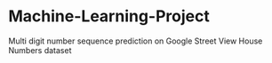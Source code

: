 # Machine-Learning-Project
Multi digit number sequence prediction on Google Street View House Numbers dataset 
